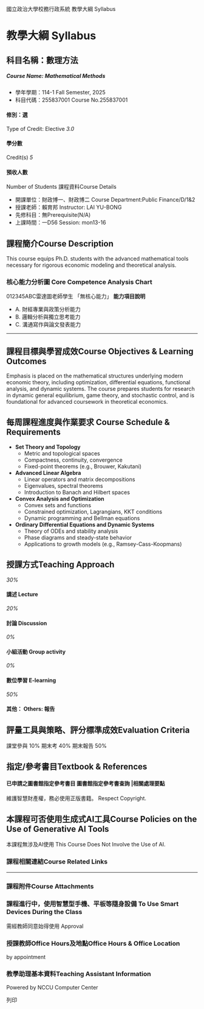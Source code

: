 國立政治大學校務行政系統 教學大綱 Syllabus
# 教學大綱 Syllabus
##  科目名稱：數理方法
#####  Course Name: Mathematical Methods
  * 學年學期：114-1 Fall Semester, 2025 
  * 科目代碼：255837001 Course No.255837001


#### 修別：選
Type of Credit: Elective 
_3.0_
#### 學分數
Credit(s)
_5_
#### 預收人數
Number of Students
課程資料Course Details
  * 開課單位：財政博一、財政博二 Course Department:Public Finance/D/1&2 
  * 授課老師：賴育邦 Instructor: LAI YU-BONG 
  * 先修科目：無Prerequisite(N/A)
  * 上課時間：一D56 Session: mon13-16


##  課程簡介Course Description
This course equips Ph.D. students with the advanced mathematical tools necessary for rigorous economic modeling and theoretical analysis.
###  核心能力分析圖 Core Competence Analysis Chart
012345ABC雷達圖老師學生
「無核心能力」 
**能力項目說明**
  * A. 財經專業與政策分析能力
  * B. 邏輯分析與獨立思考能力
  * C. 溝通寫作與論文發表能力


* * *
##  課程目標與學習成效Course Objectives & Learning Outcomes 
Emphasis is placed on the mathematical structures underlying modern economic theory, including optimization, differential equations, functional analysis, and dynamic systems. The course prepares students for research in dynamic general equilibrium, game theory, and stochastic control, and is foundational for advanced coursework in theoretical economics.
##  每周課程進度與作業要求 Course Schedule & Requirements
  * **Set Theory and Topology**
    * Metric and topological spaces
    * Compactness, continuity, convergence
    * Fixed-point theorems (e.g., Brouwer, Kakutani)
  * **Advanced Linear Algebra**
    * Linear operators and matrix decompositions
    * Eigenvalues, spectral theorems
    * Introduction to Banach and Hilbert spaces
  * **Convex Analysis and Optimization**
    * Convex sets and functions
    * Constrained optimization, Lagrangians, KKT conditions
    * Dynamic programming and Bellman equations
  * **Ordinary Differential Equations and Dynamic Systems**
    * Theory of ODEs and stability analysis
    * Phase diagrams and steady-state behavior
    * Applications to growth models (e.g., Ramsey-Cass-Koopmans)


##  授課方式Teaching Approach
_30%_
####  講述 Lecture
_20%_
####  討論 Discussion
_0%_
####  小組活動 Group activity
_0%_
####  數位學習 E-learning
_50%_
####  其他： Others: 報告 
##  評量工具與策略、評分標準成效Evaluation Criteria
課堂參與 10%
期末考 40%
期末報告 50%
##  指定/參考書目Textbook & References
####  已申請之圖書館指定參考書目  圖書館指定參考書查詢 |相關處理要點
維護智慧財產權，務必使用正版書籍。 Respect Copyright.
##  本課程可否使用生成式AI工具Course Policies on the Use of Generative AI Tools
本課程無涉及AI使用 This Course Does Not Involve the Use of AI.
###  課程相關連結Course Related Links
* * *
###  課程附件Course Attachments
###  課程進行中，使用智慧型手機、平板等隨身設備 To Use Smart Devices During the Class
需經教師同意始得使用  Approval
###  授課教師Office Hours及地點Office Hours & Office Location
by appointment
###  教學助理基本資料Teaching Assistant Information
Powered by NCCU Computer Center
  
列印
